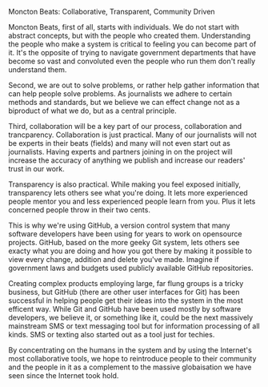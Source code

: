 Moncton Beats: Collaborative, Transparent, Community Driven

Moncton Beats, first of all, starts with individuals. We do not start with abstract concepts, but with the people who created them. Understanding the people who make a system is critical to feeling you can become part of it. It's the opposite of trying to navigate government departments that have become so vast and convoluted even the people who run them don't really understand them.

Second, we are out to solve problems, or rather help gather information that can help people solve problems. As journalists we adhere to certain methods and standards, but we believe we can effect change not as a biproduct of what we do, but as a central principle.

Third, collaboration will be a key part of our process, collaboration and trancparency. Collaboration is just practical. Many of our journalists will not be experts in their beats (fields) and many will not even start out as journalists. Having experts and partners joining in on the project will increase the accuracy of anything we publish and increase our readers' trust in our work.  

Transparency is also practical. While making you feel exposed initially, transparency lets others see what you're doing. It lets more experienced people mentor you and less experienced people learn from you. Plus it lets concerned people throw in their two cents.

This is why we're using GitHub, a version control system that many software developers have been using for years to work on opensource projects. GitHub, based on the more geeky Git system, lets others see exacty what you are doing and how you got there by making it possible to view every change, addition and delete you've made. Imagine if government laws and budgets used publicly available GitHub repositories. 

Creating complex products employing large, far flung groups is a tricky business, but GitHub (there are other user interfaces for Git) has been successful in helping people get their ideas into the system in the most efficent way. While Git and GitHub have been used mostly by software developers, we believe it, or something like it, could be the next massively mainstream SMS or text messaging tool but for information processing of all kinds. SMS or texting also started out as a tool just for techies.

By concentrating on the humans in the system and by using the Internet's most collaborative tools, we hope to reintroduce people to their community and the people in it as a complement to the massive globaisation we have seen since the Internet took hold.

